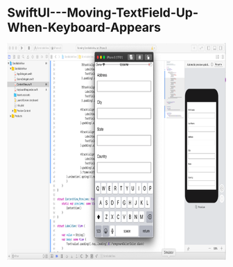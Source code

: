 # SwiftUI---Moving-TextField-Up-When-Keyboard-Appears
<img src="Screen%20Shot%202020-07-05%20at%2012.04.02%20PM.png" width="800" height="500">


